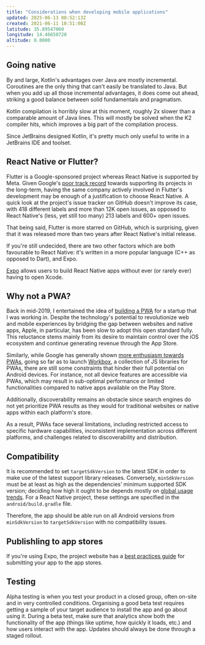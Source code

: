 ```yaml
---
title: "Considerations when developing mobile applications"
updated: 2025-06-13 08:52:13Z
created: 2021-06-11 10:51:00Z
latitude: 35.89547060
longitude: 14.46650720
altitude: 0.0000
---
```


## Going native

By and large, Kotlin's advantages over Java are mostly incremental. Coroutines are the only thing that can't easily be translated to Java. But when you add up all those incremental advantages, it does come out ahead, striking a good balance between solid fundamentals and pragmatism.

Kotlin compilation is horribly slow at this moment, roughly 2x slower than a comparable amount of Java lines. This will mostly be solved when the K2 compiler hits, which improves a big part of the compilation process.

Since JetBrains designed Kotlin, it's pretty much only useful to write in a JetBrains IDE and toolset.

## React Native or Flutter?

Flutter is a Google-sponsored project whereas React Native is supported by Meta. Given Google's [poor track record](https://killedbygoogle.com/) towards supporting its projects in the long-term, having the same company actively involved in Flutter's development may be enough of a justification to choose React Native. A quick look at the project's issue tracker on GitHub doesn't improve its case, with 418 different labels and more than 12K open issues, as opposed to React Native's (less, yet still too many) 213 labels and 600+ open issues.

That being said, Flutter is more starred on GitHub, which is surprising, given that it was released more than two years after React Native's initial release.

If you're still undecided, there are two other factors which are both favourable to React Native: it's written in a more popular language (C++ as opposed to Dart), and Expo.

[Expo](https://expo.dev/) allows users to build React Native apps without ever (or rarely ever) having to open Xcode.

## Why not a PWA?

Back in mid-2019, I entertained the idea of [building a PWA](https://developer.mozilla.org/en-US/docs/Web/Progressive_web_apps/Guides/Making_PWAs_installable) for a startup that I was working in. Despite the technology's potential to revolutionize web and mobile experiences by bridging the gap between websites and native apps, Apple, in particular, has been slow to adopt this open standard fully. This reluctance stems mainly from its desire to maintain control over the iOS ecosystem and continue generating revenue through the App Store.

Similarly, while Google has generally shown [more enthusiasm towards PWAs](https://medium.com/@firt/google-play-store-now-open-for-progressive-web-apps-ec6f3c6ff3cc), going so far as to launch [Workbox](https://github.com/GoogleChrome/workbox), a collection of JS libraries for PWAs, there are still some constraints that hinder their full potential on Android devices. For instance, not all device features are accessible via PWAs, which may result in sub-optimal performance or limited functionalities compared to native apps available on the Play Store.

Additionally, discoverability remains an obstacle since search engines do not yet prioritize PWA results as they would for traditional websites or native apps within each platform's store.

As a result, PWAs face several limitations, including restricted access to specific hardware capabilities, inconsistent implementation across different platforms, and challenges related to discoverability and distribution.

## Compatibility

It is recommended to set `targetSdkVersion` to the latest SDK in order to make use of the latest support library releases. Conversely, `minSdkVersion` must be at least as high as the dependencies’ minimum supported SDK version; deciding how high it ought to be depends mostly on [global usage trends](https://www.reddit.com/r/Android/comments/17k4yh8/android_version_distribution_statistics_have_been/). For a React Native project, these settings are specified in the `android/build.gradle` file.

Therefore, the app should be able run on all Android versions from `minSdkVersion` to `targetSdkVersion` with no compatibility issues.

## Publishling to app stores

If you're using Expo, the project website has a [best practices guide](https://docs.expo.dev/distribution/app-stores/) for submitting your app to the app stores.

## Testing

Alpha testing is when you test your product in a closed group, often on-site and in very controlled conditions. Organising a good beta test requires getting a sample of your target audience to install the app and go about using it. During a beta test, make sure that analytics show both the functionality of the app (things like uptime, how quickly it loads, etc.) and how users interact with the app. Updates should always be done through a staged rollout.
